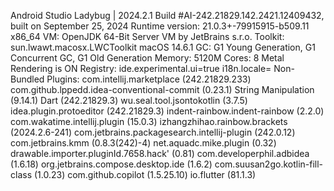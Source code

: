 Android Studio Ladybug | 2024.2.1
Build #AI-242.21829.142.2421.12409432, built on September 25, 2024
Runtime version: 21.0.3+-79915915-b509.11 x86_64
VM: OpenJDK 64-Bit Server VM by JetBrains s.r.o.
Toolkit: sun.lwawt.macosx.LWCToolkit
macOS 14.6.1
GC: G1 Young Generation, G1 Concurrent GC, G1 Old Generation
Memory: 5120M
Cores: 8
Metal Rendering is ON
Registry:
  ide.experimental.ui=true
  i18n.locale=
Non-Bundled Plugins:
  com.intellij.marketplace (242.21829.233)
  com.github.lppedd.idea-conventional-commit (0.23.1)
  String Manipulation (9.14.1)
  Dart (242.21829.3)
  wu.seal.tool.jsontokotlin (3.7.5)
  idea.plugin.protoeditor (242.21829.3)
  indent-rainbow.indent-rainbow (2.2.0)
  com.wakatime.intellij.plugin (15.0.3)
  izhangzhihao.rainbow.brackets (2024.2.6-241)
  com.jetbrains.packagesearch.intellij-plugin (242.0.12)
  com.jetbrains.kmm (0.8.3(242)-4)
  net.aquadc.mike.plugin (0.32)
  drawable.importer.pluginId.7658.hack' (0.81)
  com.developerphil.adbidea (1.6.18)
  org.jetbrains.compose.desktop.ide (1.6.2)
  com.suusan2go.kotlin-fill-class (1.0.23)
  com.github.copilot (1.5.25.10)
  io.flutter (81.1.3)
